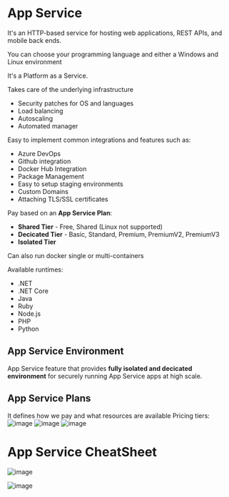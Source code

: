 # App Service

It's an HTTP-based service for hosting web applications, REST APIs, and mobile back ends.

You can choose your programming language and either a Windows and Linux environment

It's a Platform as a Service.

Takes care of the underlying infrastructure
- Security patches for OS and languages
- Load balancing
- Autoscaling
- Automated manager

Easy to implement common integrations and features such as:
- Azure DevOps
- Github integration
- Docker Hub Integration
- Package Management
- Easy to setup staging environments
- Custom Domains
- Attaching TLS/SSL certificates

Pay based on an **App Service Plan**:
- **Shared Tier** - Free, Shared (Linux not supported)
- **Decicated Tier** - Basic, Standard, Premium, PremiumV2, PremiumV3
- **Isolated Tier**

Can also run docker single or multi-containers

Available runtimes:
- .NET
- .NET Core
- Java
- Ruby
- Node.js
- PHP
- Python

## App Service Environment

App Service feature that provides **fully isolated and decicated environment** for securely running App Service apps at high scale.

## App Service Plans

It defines how we pay and what resources are available
Pricing tiers:
![image](https://user-images.githubusercontent.com/12272451/200122288-597d6c74-7a3d-4ff4-847c-3aa230da2b94.png)
![image](https://user-images.githubusercontent.com/12272451/200122296-7fc339e6-f801-48dc-b01c-e2c91e8cafad.png)
![image](https://user-images.githubusercontent.com/12272451/200122306-b3768959-ea41-4e5d-b112-38d4b1bad55e.png)






# App Service CheatSheet

![image](https://user-images.githubusercontent.com/12272451/200122323-a4e83caa-546f-4da0-a6e8-e87b5a5818f9.png)

![image](https://user-images.githubusercontent.com/12272451/200121738-86651aa4-78ba-4e35-96c6-fe37322a606b.png)
